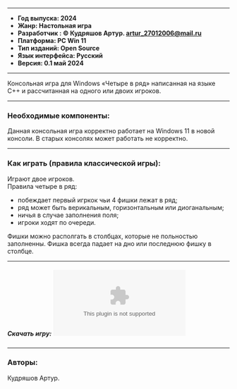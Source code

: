 ___


+ **Год выпуска: 2024**
+ **Жанр: Настольная игра**
+ **Разработчик : © Кудряшов Артур. artur_27012006@mail.ru**
+ **Платформа: PC Win 11**
+ **Тип изданий: Open Source**
+ **Язык интерфейса: Русский**
+ **Версия: 0.1 май 2024**
___
Консольная игра для Windows «Четыре в ряд» написанная на языке C++ и рассчитанная на одного или двоих игроков. 
___
### Необходимые компоненты:

Данная консольная игра корректно работает на Windows 11 в новой консоли. В старых консолях может работать не корректно.
___
### Как играть (правила классической игры):

Играют двое игроков.	
Правила четыре в ряд:
+ побеждает первый игркок чьи 4 фишки лежат в ряд;
+ ряд может быть верикальным, горизонтальным или диоганальным;
+ ничья в случае заполнения поля;
+ игроки ходят по очереди.
	
Фишки можно располгать в столбцах, которые не польностью заполненны. Фишка всегда падает на дно или последнюю фишку в столбце.
___

##### Скачать игру: ![game.exe](https://github.com/k0boba/arturgame/blob/main/Debug/game.exe)
___


### Авторы:

Кудряшов Артур.
